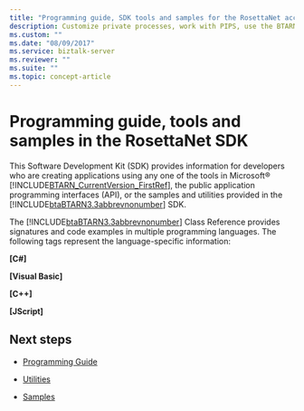 ```yaml
---
title: "Programming guide, SDK tools and samples for the RosettaNet accelerator in BizTalk Server"
description: Customize private processes, work with PIPS, use the BTARN tools, and deploy the samples for the RosettaNet accelerator in BizTalk Server
ms.custom: ""
ms.date: "08/09/2017"
ms.service: biztalk-server
ms.reviewer: ""
ms.suite: ""
ms.topic: concept-article
---
```


# Programming guide, tools and samples in the RosettaNet SDK
This Software Development Kit (SDK) provides information for developers who are creating applications using any one of the tools in Microsoft® [!INCLUDE[BTARN_CurrentVersion_FirstRef](../../includes/btarn-currentversion-firstref-md.md)], the public application programming interfaces (API), or the samples and utilities provided in the [!INCLUDE[btaBTARN3.3abbrevnonumber](../../includes/btabtarn3-3abbrevnonumber-md.md)] SDK.  
  
 The [!INCLUDE[btaBTARN3.3abbrevnonumber](../../includes/btabtarn3-3abbrevnonumber-md.md)] Class Reference provides signatures and code examples in multiple programming languages. The following tags represent the language-specific information:  
  
 **[C#]**  
  
 **[Visual Basic]**  
  
 **[C++]**  
  
 **[JScript]**  
  
 
## Next steps
  
-   [Programming Guide](../../adapters-and-accelerators/accelerator-rosettanet/programming-guide2.md)  
  
-   [Utilities](../../adapters-and-accelerators/accelerator-rosettanet/utilities1.md)  
  
-   [Samples](../../adapters-and-accelerators/accelerator-rosettanet/samples3.md)
